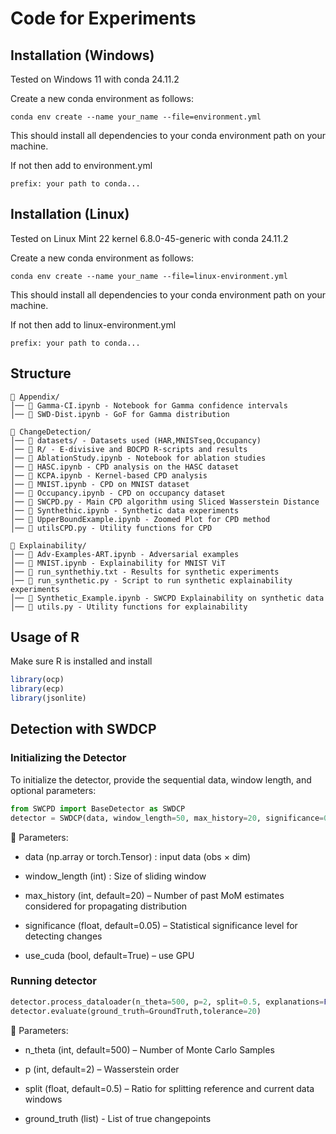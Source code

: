 # Code for Experiments

## Installation (Windows)
Tested on Windows 11 with conda 24.11.2

Create a new conda environment as follows:
```
conda env create --name your_name --file=environment.yml
```
This should install all dependencies to your conda environment path on your machine. 

If not then add to environment.yml
```
prefix: your path to conda...
```
## Installation (Linux)
Tested on Linux Mint 22 kernel 6.8.0-45-generic with conda 24.11.2

Create a new conda environment as follows:
```
conda env create --name your_name --file=linux-environment.yml
```
This should install all dependencies to your conda environment path on your machine. 

If not then add to linux-environment.yml
```
prefix: your path to conda...
```
## Structure
```
📁 Appendix/
│── 📓 Gamma-CI.ipynb - Notebook for Gamma confidence intervals
│── 📓 SWD-Dist.ipynb - GoF for Gamma distribution

📁 ChangeDetection/
│── 📁 datasets/ - Datasets used (HAR,MNISTseq,Occupancy)
│── 📁 R/ - E-divisive and BOCPD R-scripts and results
│── 📓 AblationStudy.ipynb - Notebook for ablation studies
│── 📓 HASC.ipynb - CPD analysis on the HASC dataset
│── 📓 KCPA.ipynb - Kernel-based CPD analysis
│── 📓 MNIST.ipynb - CPD on MNIST dataset
│── 📓 Occupancy.ipynb - CPD on occupancy dataset
│── 📝 SWCPD.py - Main CPD algorithm using Sliced Wasserstein Distance
│── 📓 Synthethic.ipynb - Synthetic data experiments
│── 📓 UpperBoundExample.ipynb - Zoomed Plot for CPD method
│── 📝 utilsCPD.py - Utility functions for CPD

📁 Explainability/
│── 📓 Adv-Examples-ART.ipynb - Adversarial examples
│── 📓 MNIST.ipynb - Explainability for MNIST ViT
│── 📄 run_synthethiy.txt - Results for synthetic experiments
│── 📝 run_synthetic.py - Script to run synthetic explainability experiments
│── 📓 Synthetic_Example.ipynb - SWCPD Explainability on synthetic data
│── 📝 utils.py - Utility functions for explainability
```
## Usage of R

Make sure R is installed and install 
```R
library(ocp)
library(ecp)
library(jsonlite)
```

## Detection with SWDCP
### Initializing the Detector

To initialize the detector, provide the sequential data, window length, and optional parameters:
```python
from SWCPD import BaseDetector as SWDCP
detector = SWDCP(data, window_length=50, max_history=20, significance=0.05, use_cuda=True)
```
🔹 Parameters:

- data (np.array or torch.Tensor) : input data (obs $\times$ dim)

- window_length (int) : Size of sliding window

- max_history (int, default=20) – Number of past MoM estimates considered for propagating distribution

- significance (float, default=0.05) – Statistical significance level for detecting changes

- use_cuda (bool, default=True) – use GPU

### Running detector
```python
detector.process_dataloader(n_theta=500, p=2, split=0.5, explanations=False, verbose=True)
detector.evaluate(ground_truth=GroundTruth,tolerance=20)
```
🔹 Parameters:

- n_theta (int, default=500) – Number of Monte Carlo Samples

- p (int, default=2) – Wasserstein order

- split (float, default=0.5) – Ratio for splitting reference and current data windows

- ground_truth (list) - List of true changepoints
